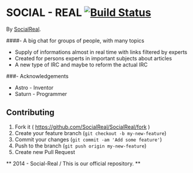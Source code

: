 # SOCIAL - REAL [![Build Status](https://travis-ci.org/SocialReal/SocialReal.png?branch=master)](https://travis-ci.org/SocialReal/SocialReal)

By [SocialReal](https://github.com/SocialReal/).

####- A big chat for groups of people, with many topics

  - Supply of informations almost in real time with links filtered by experts
  - Created for persons experts in important subjects about articles
  - A new type of IRC and maybe to reform the actual IRC

###- Acknowledgements

  - Astro - Inventor
  - Saturn - Programmer

## Contributing

1. Fork it ( https://github.com/SocialReal/SocialReal/fork )
2. Create your feature branch (`git checkout -b my-new-feature`)
3. Commit your changes (`git commit -am 'Add some feature'`)
4. Push to the branch (`git push origin my-new-feature`)
5. Create new Pull Request
 
** 2014 - Social-Real / This is our official repository. **
